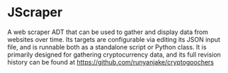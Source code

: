 # JScraper
A web scraper ADT that can be used to gather and display data from websites over time. Its targets are configurable via editing its JSON input file, and is runnable both as a standalone script or Python class. It is primarily designed for gathering cryptocurrency data, and its full revision history can be found at https://github.com/runyanjake/cryptogoochers 
